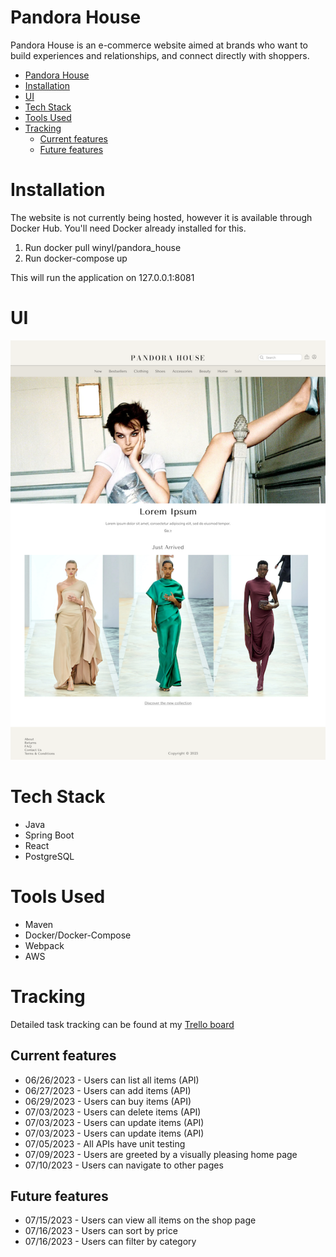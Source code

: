 # Pandora House
Pandora House is an e-commerce website aimed at brands who want to  build experiences and relationships, and connect directly with shoppers.

- [Pandora House](#pandora-house)
- [Installation](#installation)
- [UI](#ui)
- [Tech Stack](#tech-stack)
- [Tools Used](#tools-used)
- [Tracking](#tracking)
  - [Current features](#current-features)
  - [Future features](#future-features)

# Installation
The website is not currently being hosted, however it is available through Docker Hub.
You'll need Docker already installed for this.

1. Run docker pull winyl/pandora_house
2. Run docker-compose up
  
This will run the application on 127.0.0.1:8081

# UI
![Home Page Image](docs/assets/home_page_image.png)

# Tech Stack
* Java
* Spring Boot
* React
* PostgreSQL

# Tools Used
* Maven
* Docker/Docker-Compose
* Webpack
* AWS

# Tracking
Detailed task tracking can be found at my [Trello board](https://trello.com/b/vq6zZiD2/pandora-house)

## Current features
- 06/26/2023 - Users can list all items (API)
- 06/27/2023 - Users can add items (API)
- 06/29/2023 - Users can buy items (API)
- 07/03/2023 - Users can delete items (API)
- 07/03/2023 - Users can update items (API)
- 07/03/2023 - Users can update items (API)
- 07/05/2023 - All APIs have unit testing
- 07/09/2023 - Users are greeted by a visually pleasing home page
- 07/10/2023 - Users can navigate to other pages

## Future features
- 07/15/2023 - Users can view all items on the shop page
- 07/16/2023 - Users can sort by price
- 07/16/2023 - Users can filter by category

